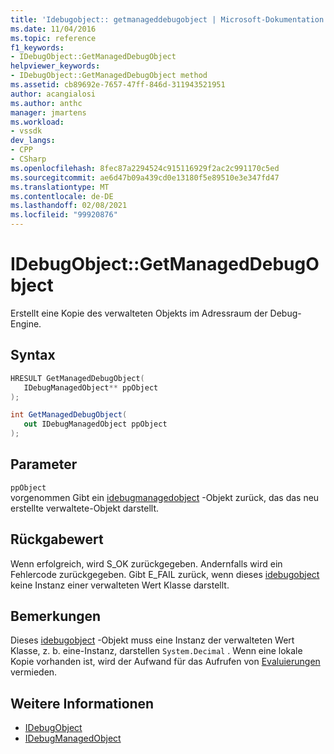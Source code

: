 ```yaml
---
title: 'Idebugobject:: getmanageddebugobject | Microsoft-Dokumentation'
ms.date: 11/04/2016
ms.topic: reference
f1_keywords:
- IDebugObject::GetManagedDebugObject
helpviewer_keywords:
- IDebugObject::GetManagedDebugObject method
ms.assetid: cb89692e-7657-47ff-846d-311943521951
author: acangialosi
ms.author: anthc
manager: jmartens
ms.workload:
- vssdk
dev_langs:
- CPP
- CSharp
ms.openlocfilehash: 8fec87a2294524c915116929f2ac2c991170c5ed
ms.sourcegitcommit: ae6d47b09a439cd0e13180f5e89510e3e347fd47
ms.translationtype: MT
ms.contentlocale: de-DE
ms.lasthandoff: 02/08/2021
ms.locfileid: "99920876"
---
```

# <a name="idebugobjectgetmanageddebugobject"></a>IDebugObject::GetManagedDebugObject
Erstellt eine Kopie des verwalteten Objekts im Adressraum der Debug-Engine.

## <a name="syntax"></a>Syntax

```cpp
HRESULT GetManagedDebugObject( 
   IDebugManagedObject** ppObject
);
```

```csharp
int GetManagedDebugObject(
   out IDebugManagedObject ppObject
);
```

## <a name="parameters"></a>Parameter
`ppObject`\
vorgenommen Gibt ein [idebugmanagedobject](../../../extensibility/debugger/reference/idebugmanagedobject.md) -Objekt zurück, das das neu erstellte verwaltete-Objekt darstellt.

## <a name="return-value"></a>Rückgabewert
 Wenn erfolgreich, wird S_OK zurückgegeben. Andernfalls wird ein Fehlercode zurückgegeben. Gibt E_FAIL zurück, wenn dieses [idebugobject](../../../extensibility/debugger/reference/idebugobject.md) keine Instanz einer verwalteten Wert Klasse darstellt.

## <a name="remarks"></a>Bemerkungen
 Dieses [idebugobject](../../../extensibility/debugger/reference/idebugobject.md) -Objekt muss eine Instanz der verwalteten Wert Klasse, z. b. eine-Instanz, darstellen `System.Decimal` . Wenn eine lokale Kopie vorhanden ist, wird der Aufwand für das Aufrufen von [Evaluierungen](../../../extensibility/debugger/reference/idebugfunctionobject-evaluate.md) vermieden.

## <a name="see-also"></a>Weitere Informationen
- [IDebugObject](../../../extensibility/debugger/reference/idebugobject.md)
- [IDebugManagedObject](../../../extensibility/debugger/reference/idebugmanagedobject.md)
